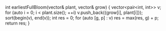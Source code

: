 int earliestFullBloom(vector<int>& plant, vector<int>& grow) {
vector<pair<int, int>> v;
for (auto i = 0; i < plant.size(); ++i)
v.push_back({grow[i], plant[i]});
sort(begin(v), end(v));
int res = 0;
for (auto [g, p] : v)
res = max(res, g) + p;
return res;
}